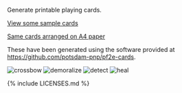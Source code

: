 Generate printable playing cards.

[View some sample cards](./cards.pdf)

[Same cards arranged on A4 paper](./a4print.pdf)

These have been generated using the software provided at <https://github.com/potsdam-pnp/pf2e-cards>.

![crossbow](./Crossbow.png)
![demoralize](./Demoralize.png)
![detect](./Detect.png)
![heal](./Heal.png)

{% include LICENSES.md %}

[license]: https://github.com/potsdam-pnp/pf2e-cards/blob/main/LICENSE
[license-altedin1451]: https://github.com/potsdam-pnp/pf2e-cards/blob/main/fonts/LICENSE-din1451alt
[license-ogl]: https://github.com/potsdam-pnp/pf2e-cards/blob/main/cards/LICENSE-OGL
[license-stix2]: https://github.com/potsdam-pnp/pf2e-cards/blob/main/fonts/LICENSE-STIXTwo
[symbols.tex]: https://github.com/potsdam-pnp/pf2e-cards/blob/main/symbols.tex
[fonts/PF2ESymbols]: https://github.com/potsdam-pnp/pf2e-cards/tree/main/fonts/PF2ESymbols